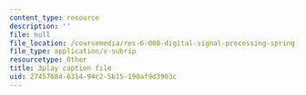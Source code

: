 ```yaml
---
content_type: resource
description: ''
file: null
file_location: /coursemedia/res-6-008-digital-signal-processing-spring-2011/27457684631494c25b15190af9d3903c_rkvEM5Y3N60.srt
file_type: application/x-subrip
resourcetype: Other
title: 3play caption file
uid: 27457684-6314-94c2-5b15-190af9d3903c
---
```

